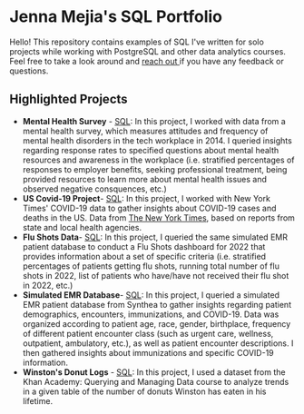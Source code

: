 # Jenna Mejia's SQL Portfolio
Hello! This repository contains examples of SQL I've written for solo projects while working with PostgreSQL and other data analytics courses. Feel free to take a look around and [reach out ](www.linkedin.com/in/jennamejia) if you have any feedback or questions.

## Highlighted Projects
- **Mental Health Survey** - [SQL](https://github.com/jennamejia/My-SQL-Portfolio/blob/main/Mental_Health_Survey): In this project, I worked with data from a mental health survey, which measures attitudes and frequency of mental health disorders in the tech workplace in 2014. I queried insights regarding response rates to specified questions about mental health resources and awareness in the workplace (i.e. stratified percentages of responses to employer benefits, seeking professional treatment, being provided resources to learn more about mental health issues and observed negative consquences, etc.)
- **US Covid-19 Project**- [SQL](https://github.com/jennamejia/My-SQL-Portfolio/blob/main/US-covid19-project): In this project, I worked with New York Times' COVID-19 data to gather insights about COVID-19 cases and deaths in the US. Data from [The New York Times](https://github.com/nytimes/covid-19-data), based on reports from state and local health agencies.
- **Flu Shots Data**- [SQL](https://github.com/jennamejia/My-SQL-Portfolio/blob/main/flu-shots-data): In this project, I queried the same simulated EMR patient database to conduct a Flu Shots dashboard for 2022 that provides information about a set of specific criteria (i.e. stratified percentages of patients getting flu shots, running total number of flu shots in 2022, list of patients who have/have not received their flu shot in 2022, etc.)
- **Simulated EMR Database**- [SQL](https://github.com/jennamejia/My-SQL-Portfolio/blob/main/simulated-EMR-database): In this project, I queried a simulated EMR patient database from Synthea to gather insights regarding patient demographics, encounters, immunizations, and COVID-19. Data was organized according to patient age, race, gender, birthplace, frequency of different patient encounter class (such as urgent care, wellness, outpatient, ambulatory, etc.), as well as patient encounter descriptions. I then gathered insights about immunizations and specific COVID-19 information.
- **Winston's Donut Logs** - [SQL](https://github.com/jennamejia/My-SQL-Portfolio/blob/main/Winstons-Donut-Logs): In this project, I used a dataset from the Khan Academy: Querying and Managing Data course to analyze trends in a given table of the number of donuts Winston has eaten in his lifetime.
